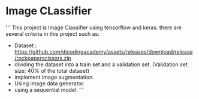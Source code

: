 # Image CLassifier

'''
This project is Image Classifier using tensorflow and keras. there are several criteria in this project such as:
- Dataset : https://github.com/dicodingacademy/assets/releases/download/release/rockpaperscissors.zip
- dividing the dataset into a train set and a validation set. (Validation set size: 40% of the total dataset)
- implement image augmentation.
- Using image data generator.
- using a sequential model.
'''